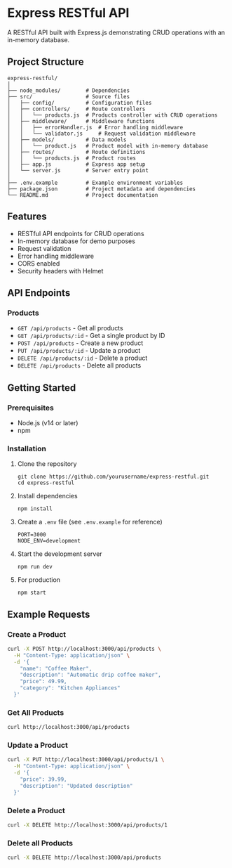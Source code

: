 # Express RESTful API

A RESTful API built with Express.js demonstrating CRUD operations with an in-memory database.

## Project Structure

```
express-restful/
│
├── node_modules/        # Dependencies
├── src/                 # Source files
│   ├── config/          # Configuration files
│   ├── controllers/     # Route controllers
│   │   └── products.js  # Products controller with CRUD operations
│   ├── middleware/      # Middleware functions
│   │   ├── errorHandler.js  # Error handling middleware
│   │   └── validator.js     # Request validation middleware
│   ├── models/          # Data models
│   │   └── product.js   # Product model with in-memory database
│   ├── routes/          # Route definitions
│   │   └── products.js  # Product routes
│   ├── app.js           # Express app setup
│   └── server.js        # Server entry point
│
├── .env.example         # Example environment variables
├── package.json         # Project metadata and dependencies
└── README.md            # Project documentation
```

## Features

- RESTful API endpoints for CRUD operations
- In-memory database for demo purposes
- Request validation
- Error handling middleware
- CORS enabled
- Security headers with Helmet

## API Endpoints

### Products

- `GET /api/products` - Get all products
- `GET /api/products/:id` - Get a single product by ID
- `POST /api/products` - Create a new product
- `PUT /api/products/:id` - Update a product
- `DELETE /api/products/:id` - Delete a product
- `DELETE /api/products` - Delete all products

## Getting Started

### Prerequisites

- Node.js (v14 or later)
- npm

### Installation

1. Clone the repository
   ```
   git clone https://github.com/yourusername/express-restful.git
   cd express-restful
   ```

2. Install dependencies
   ```
   npm install
   ```

3. Create a `.env` file (see `.env.example` for reference)
   ```
   PORT=3000
   NODE_ENV=development
   ```

4. Start the development server
   ```
   npm run dev
   ```

5. For production
   ```
   npm start
   ```

## Example Requests

### Create a Product

```bash
curl -X POST http://localhost:3000/api/products \
  -H "Content-Type: application/json" \
  -d '{
    "name": "Coffee Maker",
    "description": "Automatic drip coffee maker",
    "price": 49.99,
    "category": "Kitchen Appliances"
  }'
```

### Get All Products

```bash
curl http://localhost:3000/api/products
```

### Update a Product

```bash
curl -X PUT http://localhost:3000/api/products/1 \
  -H "Content-Type: application/json" \
  -d '{
    "price": 39.99,
    "description": "Updated description"
  }'
```

### Delete a Product

```bash
curl -X DELETE http://localhost:3000/api/products/1
```

### Delete all Products

```bash
curl -X DELETE http://localhost:3000/api/products
```